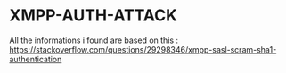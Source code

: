 # XMPP-AUTH-ATTACK

All the informations i found are based on this : https://stackoverflow.com/questions/29298346/xmpp-sasl-scram-sha1-authentication
